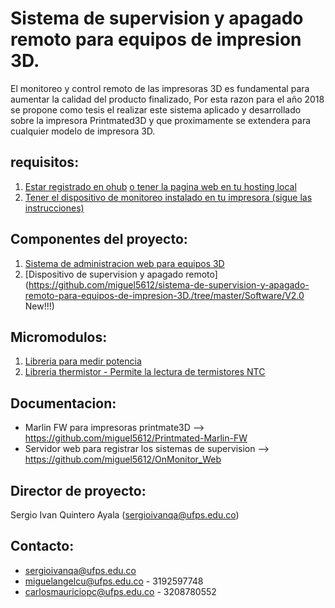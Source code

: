 Sistema de supervision y apagado remoto para equipos de impresion 3D.
==========

El monitoreo y control remoto de las impresoras 3D es fundamental para aumentar la calidad del producto finalizado,
Por esta razon para el año 2018 se propone como tesis el realizar este sistema aplicado y desarrollado sobre la impresora
Printmated3D y que proximamente se extendera para cualquier modelo de impresora 3D.

requisitos:
--------------------
1. [Estar registrado en ohub](http://onhub.onmotica.com) [o tener la pagina web en tu hosting local](https://github.com/miguel5612/OnMonitor_Web)
2. [Tener el dispositivo de monitoreo instalado en tu impresora (sigue las instrucciones)](https://www.instructables.com/id/Remote-Monitoring-and-Shutdown-System-for-3D-Print/)


Componentes del proyecto:
--------------------

1. [Sistema de administracion web para equipos 3D](onhub.onmotica.com)
2. [Dispositivo de supervision y apagado remoto](https://github.com/miguel5612/sistema-de-supervision-y-apagado-remoto-para-equipos-de-impresion-3D./tree/master/Software/V2.0 New!!!)

Micromodulos:
--------------------

1. [Libreria para medir potencia](https://github.com/miguel5612/PZEM004T)
2. [Libreria thermistor - Permite la lectura de termistores NTC](https://github.com/miguel5612/Arduino-ThermistorLibrary)

Documentacion:
--------------------
+ Marlin FW para impresoras printmate3D --> https://github.com/miguel5612/Printmated-Marlin-FW
+ Servidor web para registrar los sistemas de supervision --> https://github.com/miguel5612/OnMonitor_Web

Director de proyecto:
--------------------

Sergio Ivan Quintero Ayala (sergioivanqa@ufps.edu.co)

Contacto:
--------------------

+ sergioivanqa@ufps.edu.co
+ miguelangelcu@ufps.edu.co - 3192597748
+ carlosmauriciopc@ufps.edu.co - 3208780552
